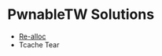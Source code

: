 # PwnableTW Solutions

- [Re-alloc](https://github.com/h4ckyou/PwnableTW/blob/main/Re-alloc/note.md)
- Tcache Tear
